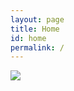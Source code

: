 ```yaml
---
layout: page
title: Home
id: home
permalink: /
---
```


<img src="{{ site.baseurl }}/assets/alan-world.png"/>
